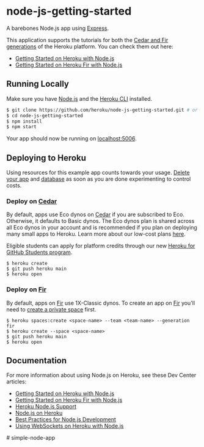 # node-js-getting-started

A barebones Node.js app using [Express](https://expressjs.com/).

This application supports the tutorials for both the [Cedar and Fir generations](https://devcenter.heroku.com/articles/generations) of the Heroku platform. You can check them out here:

* [Getting Started on Heroku with Node.js](https://devcenter.heroku.com/articles/getting-started-with-nodejs)
* [Getting Started on Heroku Fir with Node.js](https://devcenter.heroku.com/articles/getting-started-with-nodejs-fir)

## Running Locally

Make sure you have [Node.js](http://nodejs.org/) and the [Heroku CLI](https://cli.heroku.com/) installed.

```sh
$ git clone https://github.com/heroku/node-js-getting-started.git # or clone your own fork
$ cd node-js-getting-started
$ npm install
$ npm start
```

Your app should now be running on [localhost:5006](http://localhost:5006/).

## Deploying to Heroku

Using resources for this example app counts towards your usage. [Delete your app](https://devcenter.heroku.com/articles/heroku-cli-commands#heroku-apps-destroy) and [database](https://devcenter.heroku.com/articles/heroku-postgresql#removing-the-add-on) as soon as you are done experimenting to control costs.

### Deploy on [Cedar][cedar]

By default, apps use Eco dynos on [Cedar][cedar] if you are subscribed to Eco. Otherwise, it defaults to Basic dynos. The 
Eco dynos plan is shared across all Eco dynos in your account and is recommended if you plan on deploying many small apps 
to Heroku. Learn more about our low-cost plans [here](https://blog.heroku.com/new-low-cost-plans).

Eligible students can apply for platform credits through our new [Heroku for GitHub Students program](https://blog.heroku.com/github-student-developer-program).

```
$ heroku create
$ git push heroku main
$ heroku open
```

### Deploy on [Fir][fir]

By default, apps on [Fir][fir] use 1X-Classic dynos. To create an app on [Fir][fir] you'll need to 
[create a private space](https://devcenter.heroku.com/articles/working-with-private-spaces#create-a-private-space)
first.

```
$ heroku spaces:create <space-name> --team <team-name> --generation fir
$ heroku create --space <space-name>
$ git push heroku main
$ heroku open
```

## Documentation

For more information about using Node.js on Heroku, see these Dev Center articles:

- [Getting Started on Heroku with Node.js](https://devcenter.heroku.com/articles/getting-started-with-nodejs)
- [Getting Started on Heroku Fir with Node.js](https://devcenter.heroku.com/articles/getting-started-with-nodejs-fir)
- [Heroku Node.js Support](https://devcenter.heroku.com/articles/nodejs-support)
- [Node.js on Heroku](https://devcenter.heroku.com/categories/nodejs)
- [Best Practices for Node.js Development](https://devcenter.heroku.com/articles/node-best-practices)
- [Using WebSockets on Heroku with Node.js](https://devcenter.heroku.com/articles/node-websockets)

[cedar]: https://devcenter.heroku.com/articles/generations#cedar
[fir]: https://devcenter.heroku.com/articles/generations#fir
#   s i m p l e - n o d e - a p p  
 